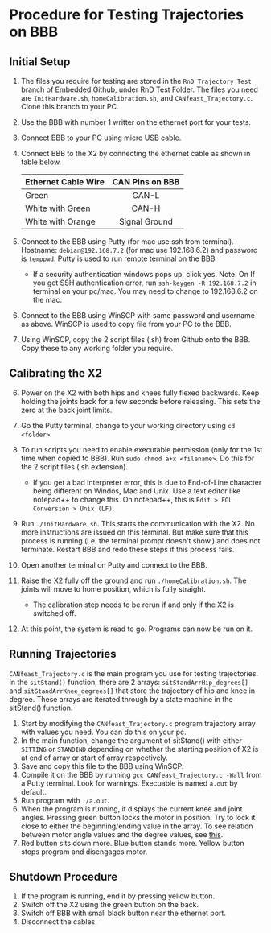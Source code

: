 # Procedure for Testing Trajectories on BBB

## Initial Setup
1. The files you require for testing are stored in the `RnD_Trajectory_Test` branch of Embedded Github, under [RnD Test Folder](https://github.com/capstonealex/Embedded/tree/RnD_Trajectory_Test/RnD%20Test). The files you need are `InitHardware.sh`, `homeCalibration.sh`, and `CANfeast_Trajectory.c`. Clone this branch to your PC.
2. Use the BBB with number 1 writter on the ethernet port for your tests. 
3. Connect BBB to your PC using micro USB cable. 
4. Connect BBB to the X2 by connecting the ethernet cable as shown in table below.

      | Ethernet Cable Wire | CAN Pins on BBB        |
      | ------------------- |:----------------------:|
      | Green               | CAN-L                  |
      | White with Green    | CAN-H                  |
      | White with Orange   | Signal Ground          |

5. Connect to the BBB using Putty (for mac use ssh from terminal). Hostname: `debian@192.168.7.2` (for mac use 192.168.6.2) and password is `temppwd`. Putty is used to run remote terminal on the BBB. 

      * If a security authentication windows pops up, click yes. Note: On If you get SSH authentication error, run `ssh-keygen -R 192.168.7.2` in terminal on your pc/mac. You may need to change to 192.168.6.2 on the mac.

6. Connect to the BBB using WinSCP with same password and username as above. WinSCP is used to copy file from your PC to the BBB. 
7. Using WinSCP, copy the 2 script files (.sh) from Github onto the BBB. Copy these to any working folder you require.

## Calibrating the X2
6. Power on the X2 with both hips and knees fully flexed backwards. Keep holding the joints back for a few seconds before releasing. This sets the zero at the back joint limits. 
7. Go the Putty terminal, change to your working directory using `cd <folder>`.
8. To run scripts you need to enable executable permission (only for the 1st time when copied to BBB). Run `sudo chmod a+x <filename>`. Do this for the 2 script files (.sh extension).

      * If you get a bad interpreter error, this is due to End-of-Line character being different on Windos, Mac and Unix. Use a text editor like notepad++ to change this. On notepad++, this is `Edit > EOL Conversion > Unix (LF)`.

9. Run `./InitHardware.sh`. This starts the communication with the X2. No more instructions are issued on this terminal. But make sure that this process is running (i.e. the terminal prompt doesn't show.) and does not terminate. Restart BBB and redo these steps if this process fails.  
10. Open another terminal on Putty and connect to the BBB.
11. Raise the X2 fully off the ground and run `./homeCalibration.sh`. The joints will move to home position, which is fully straight. 
      * The calibration step needs to be rerun if and only if the X2 is switched off.
12. At this point, the system is read to go. Programs can now be run on it. 

## Running Trajectories
`CANfeast_Trajectory.c` is the main program you use for testing trajectories. In the `sitStand()` function, there are 2 arrays: `sitStandArrHip_degrees[]` and `sitStandArrKnee_degrees[]` that store the trajectory of hip and knee in degree. These arrays are iterated through by a state machine in the sitStand() function. 

1. Start by modifying the `CANfeast_Trajectory.c` program trajectory array with values you need. You can do this on your pc.
2. In the main function, change the argument of sitStand() with either `SITTING` or `STANDIND` depending on whether the starting position of X2 is at end of array or start of array respectively.
3. Save and copy this file to the BBB using WinSCP.
2. Compile it on the BBB by running `gcc CANfeast_Trajectory.c -Wall` from a Putty terminal. Look for warnings. Execuable is named `a.out` by default.
3. Run program with `./a.out`.
4. When the program is running, it displays the current knee and joint angles. Pressing green button locks the motor in position. Try to lock it close to either the beginning/ending value in the array. To see relation between motor angle values and the degree values, see [this](https://embeded.readthedocs.io/en/latest/calibration/).
5. Red button sits down more. Blue button stands more. Yellow button stops program and disengages motor.

## Shutdown Procedure

1. If the program is running, end it by pressing yellow button.
2. Switch off the X2 using the green button on the back.
3. Switch off BBB with small black button near the ethernet port.
4. Disconnect the cables. 